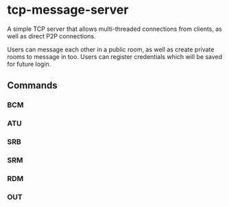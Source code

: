 # tcp-message-server
A simple TCP server that allows multi-threaded connections from clients, as well as direct P2P connections. 

Users can message each other in a public room, as well as create private rooms to message in too. Users can register credentials which will be saved for future login. 

## Commands
### BCM
### ATU
### SRB
### SRM
### RDM
### OUT
